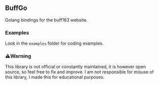 ## BuffGo
Golang bindings for the buff163 website.

### Examples
Look in the `examples` folder for coding examples.

### ⚠️Warning
This library is not official or constantly maintained, it is however open source, so feel free to fix and improve.
I am not responsible for misuse of this library, I made this for educational purposes.
